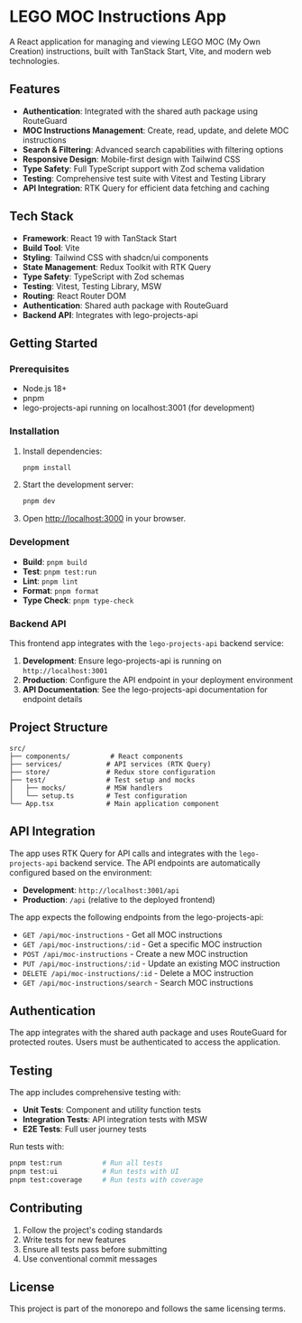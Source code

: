 # LEGO MOC Instructions App

A React application for managing and viewing LEGO MOC (My Own Creation) instructions, built with TanStack Start, Vite, and modern web technologies.

## Features

- **Authentication**: Integrated with the shared auth package using RouteGuard
- **MOC Instructions Management**: Create, read, update, and delete MOC instructions
- **Search & Filtering**: Advanced search capabilities with filtering options
- **Responsive Design**: Mobile-first design with Tailwind CSS
- **Type Safety**: Full TypeScript support with Zod schema validation
- **Testing**: Comprehensive test suite with Vitest and Testing Library
- **API Integration**: RTK Query for efficient data fetching and caching

## Tech Stack

- **Framework**: React 19 with TanStack Start
- **Build Tool**: Vite
- **Styling**: Tailwind CSS with shadcn/ui components
- **State Management**: Redux Toolkit with RTK Query
- **Type Safety**: TypeScript with Zod schemas
- **Testing**: Vitest, Testing Library, MSW
- **Routing**: React Router DOM
- **Authentication**: Shared auth package with RouteGuard
- **Backend API**: Integrates with lego-projects-api

## Getting Started

### Prerequisites

- Node.js 18+
- pnpm
- lego-projects-api running on localhost:3001 (for development)

### Installation

1. Install dependencies:
   ```bash
   pnpm install
   ```

2. Start the development server:
   ```bash
   pnpm dev
   ```

3. Open [http://localhost:3000](http://localhost:3000) in your browser.

### Development

- **Build**: `pnpm build`
- **Test**: `pnpm test:run`
- **Lint**: `pnpm lint`
- **Format**: `pnpm format`
- **Type Check**: `pnpm type-check`

### Backend API

This frontend app integrates with the `lego-projects-api` backend service:

1. **Development**: Ensure lego-projects-api is running on `http://localhost:3001`
2. **Production**: Configure the API endpoint in your deployment environment
3. **API Documentation**: See the lego-projects-api documentation for endpoint details

## Project Structure

```
src/
├── components/          # React components
├── services/           # API services (RTK Query)
├── store/              # Redux store configuration
├── test/               # Test setup and mocks
│   ├── mocks/          # MSW handlers
│   └── setup.ts        # Test configuration
└── App.tsx             # Main application component
```

## API Integration

The app uses RTK Query for API calls and integrates with the `lego-projects-api` backend service. The API endpoints are automatically configured based on the environment:

- **Development**: `http://localhost:3001/api`
- **Production**: `/api` (relative to the deployed frontend)

The app expects the following endpoints from the lego-projects-api:
- `GET /api/moc-instructions` - Get all MOC instructions
- `GET /api/moc-instructions/:id` - Get a specific MOC instruction
- `POST /api/moc-instructions` - Create a new MOC instruction
- `PUT /api/moc-instructions/:id` - Update an existing MOC instruction
- `DELETE /api/moc-instructions/:id` - Delete a MOC instruction
- `GET /api/moc-instructions/search` - Search MOC instructions

## Authentication

The app integrates with the shared auth package and uses RouteGuard for protected routes. Users must be authenticated to access the application.

## Testing

The app includes comprehensive testing with:

- **Unit Tests**: Component and utility function tests
- **Integration Tests**: API integration tests with MSW
- **E2E Tests**: Full user journey tests

Run tests with:
```bash
pnpm test:run          # Run all tests
pnpm test:ui           # Run tests with UI
pnpm test:coverage     # Run tests with coverage
```

## Contributing

1. Follow the project's coding standards
2. Write tests for new features
3. Ensure all tests pass before submitting
4. Use conventional commit messages

## License

This project is part of the monorepo and follows the same licensing terms.
